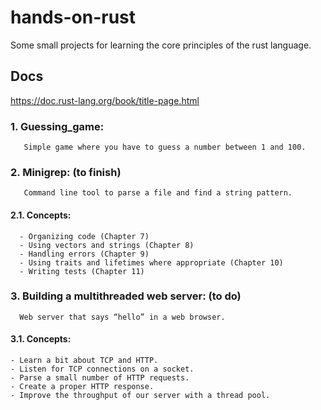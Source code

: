 # hands-on-rust
Some small projects for learning the core principles of the rust language.

## Docs
https://doc.rust-lang.org/book/title-page.html


### 1. Guessing_game: 
       Simple game where you have to guess a number between 1 and 100.

### 2. Minigrep: (to finish)
       Command line tool to parse a file and find a string pattern.
   #### 2.1. Concepts:
      - Organizing code (Chapter 7)
      - Using vectors and strings (Chapter 8)
      - Handling errors (Chapter 9)
      - Using traits and lifetimes where appropriate (Chapter 10)
      - Writing tests (Chapter 11)

### 3. Building a multithreaded web server: (to do)
      Web server that says “hello” in a web browser.

#### 3.1. Concepts:
    - Learn a bit about TCP and HTTP.
    - Listen for TCP connections on a socket.
    - Parse a small number of HTTP requests.
    - Create a proper HTTP response.
    - Improve the throughput of our server with a thread pool.

